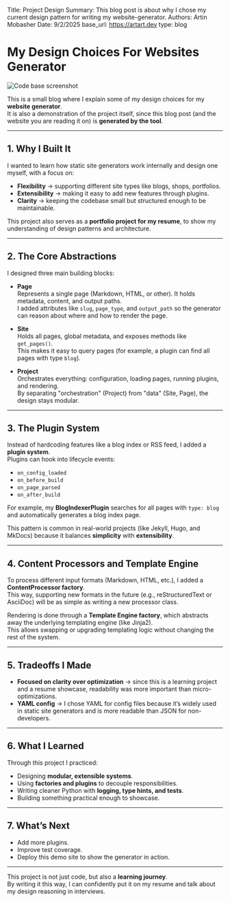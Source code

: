 Title:   Project Design
Summary: This blog post is about why I chose my current design pattern for writing my website-generator.
Authors: Artin Mobasher
Date:    9/2/2025
base_url: https://artart.dev
type: blog

# My Design Choices For Websites Generator

![Code base screenshot](/assets/project-screenshot.png "Code base screenshot")

This is a small blog where I explain some of my design choices for my **website generator**.  
It is also a demonstration of the project itself, since this blog post (and the website you are reading it on) is **generated by the tool**.

---

## 1. Why I Built It
I wanted to learn how static site generators work internally and design one myself, with a focus on:
- **Flexibility** → supporting different site types like blogs, shops, portfolios.  
- **Extensibility** → making it easy to add new features through plugins.  
- **Clarity** → keeping the codebase small but structured enough to be maintainable.  

This project also serves as a **portfolio project for my resume**, to show my understanding of design patterns and architecture.

---

## 2. The Core Abstractions
I designed three main building blocks:

- **Page**  
  Represents a single page (Markdown, HTML, or other). It holds metadata, content, and output paths.  
  I added attributes like `slug`, `page_type`, and `output_path` so the generator can reason about where and how to render the page.

- **Site**  
  Holds all pages, global metadata, and exposes methods like `get_pages()`.  
  This makes it easy to query pages (for example, a plugin can find all pages with type `blog`).

- **Project**  
  Orchestrates everything: configuration, loading pages, running plugins, and rendering.  
  By separating "orchestration" (Project) from "data" (Site, Page), the design stays modular.

---

## 3. The Plugin System
Instead of hardcoding features like a blog index or RSS feed, I added a **plugin system**.  
Plugins can hook into lifecycle events:

- `on_config_loaded`
- `on_before_build`
- `on_page_parsed`
- `on_after_build`

For example, my **BlogIndexerPlugin** searches for all pages with `type: blog` and automatically generates a blog index page.

This pattern is common in real-world projects (like Jekyll, Hugo, and MkDocs) because it balances **simplicity** with **extensibility**.

---

## 4. Content Processors and Template Engine
To process different input formats (Markdown, HTML, etc.), I added a **ContentProcessor factory**.  
This way, supporting new formats in the future (e.g., reStructuredText or AsciiDoc) will be as simple as writing a new processor class.

Rendering is done through a **Template Engine factory**, which abstracts away the underlying templating engine (like Jinja2).  
This allows swapping or upgrading templating logic without changing the rest of the system.

---

## 5. Tradeoffs I Made
- **Focused on clarity over optimization** → since this is a learning project and a resume showcase, readability was more important than micro-optimizations.  
- **YAML config** → I chose YAML for config files because it’s widely used in static site generators and is more readable than JSON for non-developers.  

---

## 6. What I Learned
Through this project I practiced:
- Designing **modular, extensible systems**.  
- Using **factories and plugins** to decouple responsibilities.  
- Writing cleaner Python with **logging, type hints, and tests**.  
- Building something practical enough to showcase.  

---

## 7. What’s Next
- Add more plugins.  
- Improve test coverage.  
- Deploy this demo site to show the generator in action.  

---

This project is not just code, but also a **learning journey**.  
By writing it this way, I can confidently put it on my resume and talk about my design reasoning in interviews.
